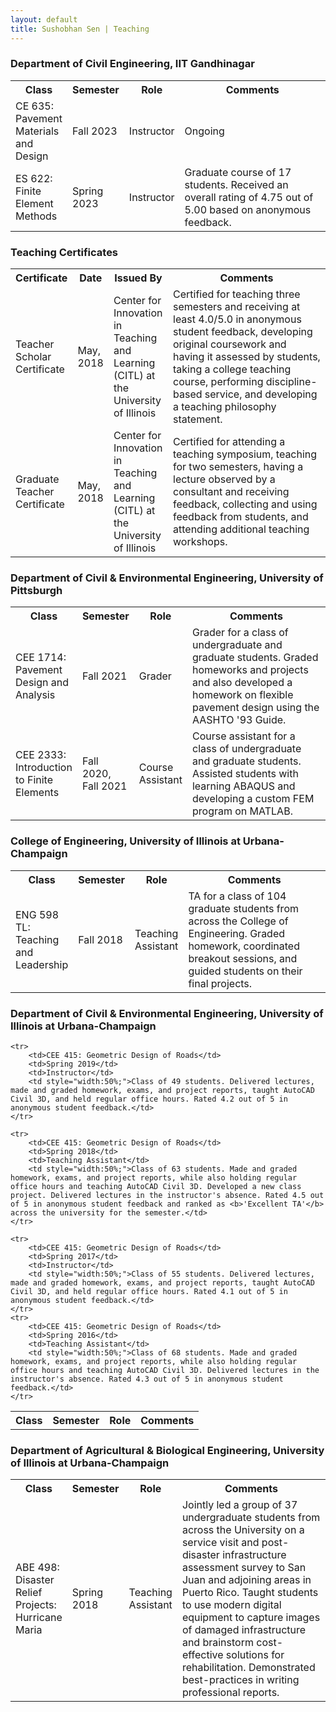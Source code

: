 ```yaml
---
layout: default
title: Sushobhan Sen | Teaching
---
```


### Department of Civil Engineering, IIT Gandhinagar
<table class="table table-striped table-hover">
	<tr>
		<th>Class</th>
		<th>Semester</th>
		<th>Role</th>
		<th>Comments</th>
	</tr>
		<tr>
		<td>CE 635: Pavement Materials and Design</td>
		<td>Fall 2023</td>
		<td>Instructor</td>
		<td style="width:50%;">Ongoing</td>
	</tr>
	<tr>
		<td>ES 622: Finite Element Methods</td>
		<td>Spring 2023</td>
		<td>Instructor</td>
		<td style="width:50%;">Graduate course of 17 students. Received an overall rating of 4.75 out of 5.00 based on anonymous feedback.</td>
	</tr>
</table>

### Teaching Certificates
<table class="table table-striped table-hover">
	<tr>
		<th>Certificate</th>
		<th>Date</th>
		<th>Issued By</th>
		<th>Comments</th>
	</tr>
	<tr>
		<td>Teacher Scholar Certificate</td>
		<td>May, 2018</td>
		<td>Center for Innovation in Teaching and Learning (CITL) at the University of Illinois</td>
		<td style="width:50%;">Certified for teaching three semesters and receiving at least 4.0/5.0 in anonymous student feedback, developing original coursework and having it assessed by students, taking a college teaching course, performing discipline-based service, and developing a teaching philosophy statement.</td>
	</tr>
	<tr>
		<td>Graduate Teacher Certificate</td>
		<td>May, 2018</td>
		<td>Center for Innovation in Teaching and Learning (CITL) at the University of Illinois</td>
		<td style="width:50%;">Certified for attending a teaching symposium, teaching for two semesters, having a lecture observed by a consultant and receiving feedback, collecting and using feedback from students, and attending additional teaching workshops.</td>
	</tr>
</table>

### Department of Civil & Environmental Engineering, University of Pittsburgh
<table class="table table-striped table-hover">
	<tr>
		<th>Class</th>
		<th>Semester</th>
		<th>Role</th>
		<th>Comments</th>
	</tr>
	<tr>
		<td>CEE 1714: Pavement Design and Analysis</td>
		<td>Fall 2021</td>
		<td>Grader</td>
		<td style="width:50%;">Grader for a class of undergraduate and graduate students. Graded homeworks and projects and also developed a homework on flexible pavement design using the AASHTO '93 Guide.</td>
	</tr>
	<tr>
		<td>CEE 2333: Introduction to Finite Elements</td>
		<td>Fall 2020, Fall 2021</td>
		<td>Course Assistant</td>
		<td style="width:50%;">Course assistant for a class of undergraduate and graduate students. Assisted students with learning ABAQUS and developing a custom FEM program on MATLAB.</td>
	</tr>
</table>

### College of Engineering, University of Illinois at Urbana-Champaign
<table class="table table-striped table-hover">
	<tr>
		<th>Class</th>
		<th>Semester</th>
		<th>Role</th>
		<th>Comments</th>
	</tr>
	<tr>
		<td>ENG 598 TL: Teaching and Leadership</td>
		<td>Fall 2018</td>
		<td>Teaching Assistant</td>
		<td style="width:50%;">TA for a class of 104 graduate students from across the College of Engineering. Graded homework, coordinated breakout sessions, and guided students on their final projects.</td>
	</tr>
</table>

### Department of Civil & Environmental Engineering, University of Illinois at Urbana-Champaign
<table class="table table-striped table-hover">
	<tr>
		<th>Class</th>
		<th>Semester</th>
		<th>Role</th>
		<th>Comments</th>
	</tr>
	
	<tr>
		<td>CEE 415: Geometric Design of Roads</td>
		<td>Spring 2019</td>
		<td>Instructor</td>
		<td style="width:50%;">Class of 49 students. Delivered lectures, made and graded homework, exams, and project reports, taught AutoCAD Civil 3D, and held regular office hours. Rated 4.2 out of 5 in anonymous student feedback.</td>
	</tr>
	
	<tr>
		<td>CEE 415: Geometric Design of Roads</td>
		<td>Spring 2018</td>
		<td>Teaching Assistant</td>
		<td style="width:50%;">Class of 63 students. Made and graded homework, exams, and project reports, while also holding regular office hours and teaching AutoCAD Civil 3D. Developed a new class project. Delivered lectures in the instructor's absence. Rated 4.5 out of 5 in anonymous student feedback and ranked as <b>'Excellent TA'</b> across the university for the semester.</td>
	</tr>
	
	<tr>
		<td>CEE 415: Geometric Design of Roads</td>
		<td>Spring 2017</td>
		<td>Instructor</td>
		<td style="width:50%;">Class of 55 students. Delivered lectures, made and graded homework, exams, and project reports, taught AutoCAD Civil 3D, and held regular office hours. Rated 4.1 out of 5 in anonymous student feedback.</td>
	</tr>
	<tr>
		<td>CEE 415: Geometric Design of Roads</td>
		<td>Spring 2016</td>
		<td>Teaching Assistant</td>
		<td style="width:50%;">Class of 68 students. Made and graded homework, exams, and project reports, while also holding regular office hours and teaching AutoCAD Civil 3D. Delivered lectures in the instructor's absence. Rated 4.3 out of 5 in anonymous student feedback.</td>
	</tr>
</table>

### Department of Agricultural & Biological Engineering, University of Illinois at Urbana-Champaign
<table class="table table-striped table-hover">
	<tr>
		<th>Class</th>
		<th>Semester</th>
		<th>Role</th>
		<th>Comments</th>
	</tr>
	<tr>
		<td>ABE 498: Disaster Relief Projects:<br> Hurricane Maria</td>
		<td>Spring 2018</td>
		<td>Teaching Assistant</td>
		<td style="width:50%;">Jointly led a group of 37 undergraduate students from across the University on a service visit and post-disaster infrastructure assessment survey to San Juan and adjoining areas in Puerto Rico. Taught students to use modern digital equipment to capture images of damaged infrastructure and brainstorm cost-effective solutions for rehabilitation. Demonstrated best-practices in writing professional reports.</td>
	</tr>
</table>
